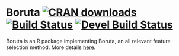 # Boruta [![CRAN downloads](http://cranlogs.r-pkg.org/badges/Boruta)](http://cran.rstudio.com/web/packages/Boruta/index.html) [![Build Status](https://travis-ci.org/mbq/Boruta.svg?branch=master)](https://travis-ci.org/mbq/Boruta) [![Devel Build Status](https://travis-ci.org/mbq/Boruta.svg?branch=devel)](https://travis-ci.org/mbq/Boruta/branches)

Boruta is an R package implementing Boruta, an all relevant feature selection method.
More details [here](https://mbq.github.io/Boruta/).

